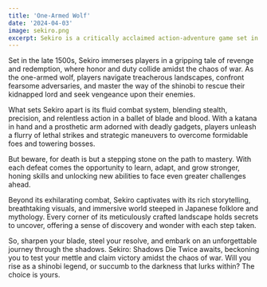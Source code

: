 ```yaml
---
title: 'One-Armed Wolf'
date: '2024-04-03'
image: sekiro.png
excerpt: Sekiro is a critically acclaimed action-adventure game set in feudal Japan, where players embody a skilled shinobi warrior on a quest for revenge and redemption.
---
```


Set in the late 1500s, Sekiro immerses players in a gripping tale of revenge and redemption, where honor and duty collide amidst the chaos of war. As the one-armed wolf, players navigate treacherous landscapes, confront fearsome adversaries, and master the way of the shinobi to rescue their kidnapped lord and seek vengeance upon their enemies. 

What sets Sekiro apart is its fluid combat system, blending stealth, precision, and relentless action in a ballet of blade and blood. With a katana in hand and a prosthetic arm adorned with deadly gadgets, players unleash a flurry of lethal strikes and strategic maneuvers to overcome formidable foes and towering bosses. 

But beware, for death is but a stepping stone on the path to mastery. With each defeat comes the opportunity to learn, adapt, and grow stronger, honing skills and unlocking new abilities to face even greater challenges ahead. 

Beyond its exhilarating combat, Sekiro captivates with its rich storytelling, breathtaking visuals, and immersive world steeped in Japanese folklore and mythology. Every corner of its meticulously crafted landscape holds secrets to uncover, offering a sense of discovery and wonder with each step taken. 

So, sharpen your blade, steel your resolve, and embark on an unforgettable journey through the shadows. Sekiro: Shadows Die Twice awaits, beckoning you to test your mettle and claim victory amidst the chaos of war. Will you rise as a shinobi legend, or succumb to the darkness that lurks within? The choice is yours. 
